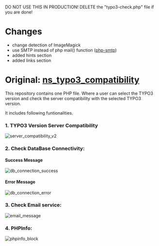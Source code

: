 DO NOT USE THIS IN PRODUCTION!
DELETE the "typo3-check.php" file if you are done!

# Changes
- change detection of ImageMagick
- use SMTP instead of php mail() function ([php-smtp](https://github.com/snipworks/php-smtp))
- added hints section
- added links section

# Original: [ns_typo3_compatibility](https://github.com/nitsan-technologies/ns_typo3_compatibility)
This repository contains one PHP file. Where a  user can select the TYPO3 version and check the server compatibility with the selected TYPO3 version.

It includes following funtionalities.

### 1. TYPO3 Version Server Compatibility

![server_compatibility_v2](https://user-images.githubusercontent.com/2622317/39464205-a1434e48-4d39-11e8-9fd9-e27319335ed1.png)

### 2. Check DataBase Connectivity:

#### Success Message
![db_connection_success](https://user-images.githubusercontent.com/2622317/39395825-38f9e8ea-4b01-11e8-8426-a0a40c9c945b.png)

#### Error Message

![db_connection_error](https://user-images.githubusercontent.com/2622317/39395841-678ec25c-4b01-11e8-9fc0-26595274688d.png)

### 3. Check Email service:

![email_message](https://user-images.githubusercontent.com/2622317/39395849-82f64952-4b01-11e8-831e-6c358866ebc5.png)

### 4. PHPInfo:

![phpinfo_block](https://user-images.githubusercontent.com/2622317/39395855-986fdcbc-4b01-11e8-9596-c8ac88202e7a.png)
